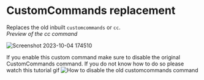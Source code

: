# CustomCommands replacement
Replaces the old inbuilt `customcommands` or `cc`.  
*Preview of the cc command*  

![Screenshot 2023-10-04 174510](https://github.com/BlackWolfWoof/yagpdb-cc/assets/29355595/383a6729-5385-4ff5-92b4-772ab0c66fae)

If you enable this custom command make sure to disable the original CustomCommands command. If you do not know how to do so please watch this tutorial gif
![How to disable the old customcommands command](https://i.imgur.com/eAvOR2N.gif)
